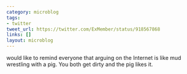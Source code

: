 ```yaml
---
category: microblog
tags:
- twitter
tweet_url: https://twitter.com/ExMember/status/918567868
links: []
layout: microblog
---
```

would like to remind everyone that arguing on the Internet is like mud wrestling with a pig. You both get dirty and the pig likes it.
